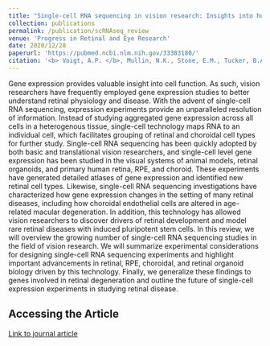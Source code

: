 ```yaml
---
title: "Single-cell RNA sequencing in vision research: Insights into human retinal health and disease"
collection: publications
permalink: /publication/scRNAseq_review
venue: 'Progress in Retinal and Eye Research'
date: 2020/12/28
paperurl: 'https://pubmed.ncbi.nlm.nih.gov/33383180/'
citation: '<b> Voigt, A.P. </b>, Mullin, N.K., Stone, E.M., Tucker, B.A., Scheetz, T.E., Mullins, R.F. Single-cell RNA sequencing in vision research: Insights into human retinal health and disease. Progress in retinal and eye research 2020.'
---
```


Gene expression provides valuable insight into cell function. As such, vision researchers have frequently employed gene expression studies to better understand retinal physiology and disease. With the advent of single-cell RNA sequencing, expression experiments provide an unparalleled resolution of information. Instead of studying aggregated gene expression across all cells in a heterogenous tissue, single-cell technology maps RNA to an individual cell, which facilitates grouping of retinal and choroidal cell types for further study. Single-cell RNA sequencing has been quickly adopted by both basic and translational vision researchers, and single-cell level gene expression has been studied in the visual systems of animal models, retinal organoids, and primary human retina, RPE, and choroid. These experiments have generated detailed atlases of gene expression and identified new retinal cell types. Likewise, single-cell RNA sequencing investigations have characterized how gene expression changes in the setting of many retinal diseases, including how choroidal endothelial cells are altered in age-related macular degeneration. In addition, this technology has allowed vision researchers to discover drivers of retinal development and model rare retinal diseases with induced pluripotent stem cells. In this review, we will overview the growing number of single-cell RNA sequencing studies in the field of vision research. We will summarize experimental considerations for designing single-cell RNA sequencing experiments and highlight important advancements in retinal, RPE, choroidal, and retinal organoid biology driven by this technology. Finally, we generalize these findings to genes involved in retinal degeneration and outline the future of single-cell expression experiments in studying retinal disease.

Accessing the Article
-----
[Link to journal article](https://pubmed.ncbi.nlm.nih.gov/33383180/)


